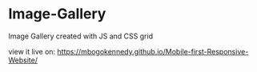 # Image-Gallery
Image Gallery created with JS and CSS grid


view it live on: https://mbogokennedy.github.io/Mobile-first-Responsive-Website/
